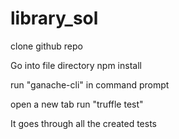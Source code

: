 # library_sol

clone github repo

Go into file directory
npm install

run "ganache-cli" in command prompt

open a new tab
run "truffle test"

It goes through all the created tests